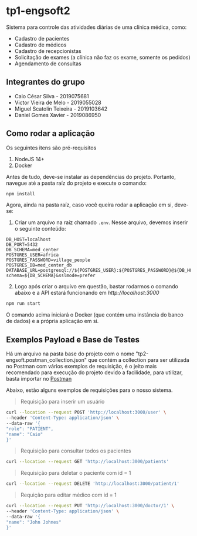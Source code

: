 
  

# tp1-engsoft2

Sistema para controle das atividades diárias de uma clínica médica, como:
- Cadastro de pacientes
- Cadastro de médicos
- Cadastro de recepcionistas
- Solicitação de exames (a clínica não faz os exame, somente os pedidos)
- Agendamento de consultas

## Integrantes do grupo

- Caio César Silva - 2019075681
- Victor Vieira de Melo - 2019055028
- Miguel Scatolin Teixeira - 2019103642
- Daniel Gomes Xavier - 2019086950

## Como rodar a aplicação

Os seguintes itens são pré-requisitos
1. NodeJS 14+
2. Docker

Antes de tudo, deve-se instalar as dependências do projeto. Portanto, navegue até a pasta raíz do projeto e execute o comando:
```bash
npm install
```
Agora, ainda na pasta raíz, caso você queira rodar a aplicação em si, deve-se:

1. Criar um arquivo na raíz chamado `.env`. Nesse arquivo, devemos inserir o seguinte conteúdo:

```
DB_HOST=localhost
DB_PORT=5432
DB_SCHEMA=med_center
POSTGRES_USER=africa
POSTGRES_PASSWORD=village_people
POSTGRES_DB=med_center_db
DATABASE_URL=postgresql://${POSTGRES_USER}:${POSTGRES_PASSWORD}@${DB_HOST}:${DB_PORT}/${POSTGRES_DB}?schema=${DB_SCHEMA}&sslmode=prefer
```
2. Logo após criar o arquivo em questão, bastar rodarmos o comando abaixo e a API estará funcionando em _http://localhost:3000_

```bash
npm run start
```
O comando acima iniciará o Docker (que contém uma instância do banco de dados) e a própria aplicação em si.

## Exemplos Payload e Base de Testes

Há um arquivo na pasta base do projeto com o nome "tp2-engsoft.postman_collection.json"  que contém a collection para ser utilizada no Postman com vários exemplos de requisição, é o jeito mais recomendado para execução do projeto devido a facilidade, para utilizar, basta importar no [Postman](https://www.postman.com/)

Abaixo, estão alguns exemplos de requisições para o nosso sistema.

> Requisição para inserir um usuário

```bash
curl --location --request POST 'http://localhost:3000/user' \
--header 'Content-Type: application/json' \
--data-raw '{
"role": "PATIENT",
"name": "Caio"
}'
```
> Requisição para consultar todos os pacientes
```bash
curl --location --request GET 'http://localhost:3000/patients'
```
> Requisição para deletar o paciente com id = 1
```bash
curl --location --request DELETE 'http://localhost:3000/patient/1'
```
> Requição para editar médico com id = 1
```bash
curl --location --request PUT 'http://localhost:3000/doctor/1' \
--header 'Content-Type: application/json' \
--data-raw '{
"name": "John Johnes"
}'
```